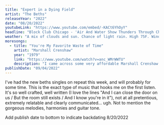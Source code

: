 ```yaml
---
title: "Expert in a Dying Field"
artist: "The Beths"
releaseYear: "2022"
date: "08/20/2022"
youtubeLink: "https://www.youtube.com/embed/-KACt6YhOyY"
headline: "Block Club Chicago - 'Air And Water Show Thunders Through Chicago’s Skies In Full Force Despite Weekend Weather'"
weather: "A mix of clouds and sun. Chance of light rain. High 75F. Winds S at 7 to 12 mph."
moresongs:
  - title: "You're My Favorite Waste of Time"
    artist: "Marshall Crenshaw"
    year: "1979"
    link: "https://www.youtube.com/watch?v=anc_WMrWWTU"
    description: "I came across some very affordable Marshall Crenshaw records while crate diving this weekend at Rattleback Records in Andersonville. The guy is a master melody craftsman, and this is one of his best tunes that always gets stuck in my head. Also, I have to brag because the cashier at the record store compliemented my find 🏆."
publishDate: "09/04/2022"
---
```


I've had the new beths singles on repeat this week, and will probably for some time. This is the exact type of music that hooks me on the first listen. It's so well crafted, well written (I love the lines "And I can close the door on us / But the room still exists /
And I know you're in it"), not at all pretentious, extremely relatable and clearly communicated... ugh. Not to mention the gorgeous melodies, harmonies and guitar tone.

Add publish date to bottom to indicate backdating
8/20/2022
